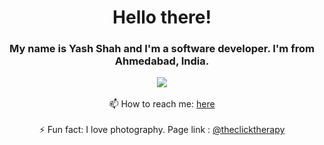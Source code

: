 <div align='center'>
  <h1>Hello there!</h1>
  <h3>My name is Yash Shah and I'm a software developer. I'm from Ahmedabad, India.</h3>
  <!--   <img src='https://user-images.githubusercontent.com/48802492/127486303-9ce5ef7f-daf4-4c33-868d-93d5d6733cae.gif' ></img> -->
  <img src='https://user-images.githubusercontent.com/48802492/127487351-35d01713-0cad-4cd9-a11c-0972f96d76ce.gif' />
<br/><br/>
 📫 How to reach me: <a href='https://www.linkedin.com/in/yash49'>here</a><br/><br/>
 ⚡ Fun fact: I love photography. Page link : <a href='https://www.instagram.com/theclicktherapy/'>@theclicktherapy</a>
</div>

